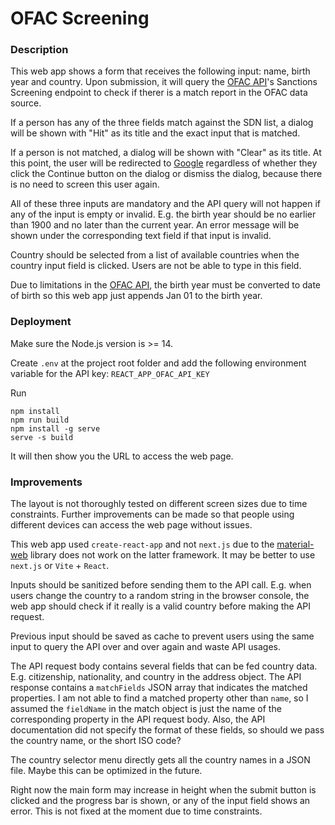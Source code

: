 # OFAC Screening

### Description
This web app shows a form that receives the following input: name, birth year and country. Upon submission, it will query the [OFAC API](https://docs.ofac-api.com/screening-api)'s Sanctions Screening endpoint to check if therer is a match report in the OFAC data source.

If a person has any of the three fields match against the SDN list, a dialog will be shown with "Hit" as its title and the exact input that is matched.

If a person is not matched, a dialog will be shown with "Clear" as its title. At this point, the user will be redirected to [Google](https://google.com) regardless of whether they click the Continue button on the dialog or dismiss the dialog, because there is no need to screen this user again.

All of these three inputs are mandatory and the API query will not happen if any of the input is empty or invalid. E.g. the birth year should be no earlier than 1900 and no later than the current year. An error message will be shown under the corresponding text field if that input is invalid.

Country should be selected from a list of available countries when the country input field is clicked. Users are not be able to type in this field.

Due to limitations in the [OFAC API](https://docs.ofac-api.com/screening-api), the birth year must be converted to date of birth so this web app just appends Jan 01 to the birth year.

### Deployment
Make sure the Node.js version is >= 14.

Create `.env` at the project root folder and add the following environment variable for the API key:
`REACT_APP_OFAC_API_KEY`

Run
```
npm install
npm run build
npm install -g serve
serve -s build
```

It will then show you the URL to access the web page.

### Improvements
The layout is not thoroughly tested on different screen sizes due to time constraints. Further improvements can be made so that people using different devices can access the web page without issues.

This web app used `create-react-app` and not `next.js` due to the [material-web](https://github.com/material-components/material-web/tree/main) library does not work on the latter framework. It may be better to use `next.js` or `Vite` + `React`.

Inputs should be sanitized before sending them to the API call. E.g. when users change the country to a random string in the browser console, the web app should check if it really is a valid country before making the API request.

Previous input should be saved as cache to prevent users using the same input to query the API over and over again and waste API usages.

The API request body contains several fields that can be fed country data. E.g. citizenship, nationality, and country in the address object. The API response contains a `matchFields` JSON array that indicates the matched properties. I am not able to find a matched property other than `name`, so I assumed the `fieldName` in the match object is just the name of the corresponding property in the API request body. Also, the API documentation did not specify the format of these fields, so should we pass the country name, or the short ISO code?

The country selector menu directly gets all the country names in a JSON file. Maybe this can be optimized in the future.

Right now the main form may increase in height when the submit button is clicked and the progress bar is shown, or any of the input field shows an error. This is not fixed at the moment due to time constraints.
